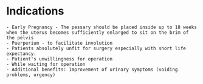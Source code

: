 # Indications
	- Early Pregnancy - The pessary should be placed inside up to 18 weeks when the uterus becomes sufficiently enlarged to sit on the brim of the pelvis
	- Puerperium - to facilitate involution
	- Patients absolutely unfit for surgery especially with short life expectancy.
	- Patient's unwillingness for operation
	- While waiting for operation
	- Additional benefits: Improvement of urinary symptoms (voiding problems, urgency)